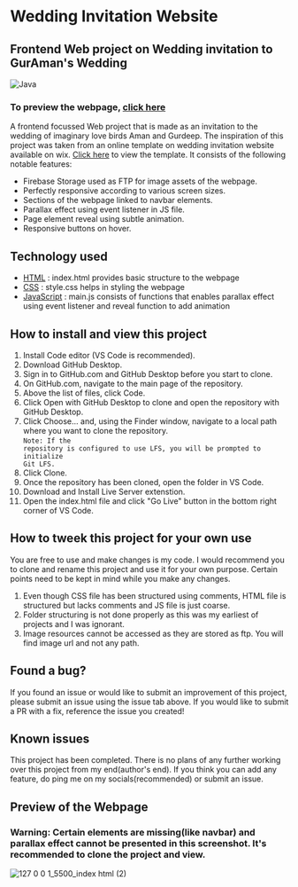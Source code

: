 # Wedding Invitation Website


## Frontend Web project on Wedding invitation to GurAman's Wedding
![Java](https://user-images.githubusercontent.com/112867859/209871504-40f50a44-479c-4fec-b0a1-ee1b72bfa32b.png)

### To preview the webpage, [click here](https://wedding-invitation-website.vercel.app/)



A frontend focussed Web project that is made as an invitation to the wedding of imaginary love birds Aman and Gurdeep. The inspiration of this project was taken from an online template on wedding invitation website available on wix. [Click here](https://www.wix.com/website-template/view/html/3124?originUrl=https%3A%2F%2Fwww.wix.com%2Fwebsite%2Ftemplates%2Fhtml%2Fevents%2Fweddings&tpClick=view_button&esi=994b31f9-7b66-4125-9bde-0b7ce55f0c0b) to view the template. It consists of the following notable features:

* Firebase Storage used as FTP for image assets of the webpage.
* Perfectly responsive according to various screen sizes.
* Sections of the webpage linked to navbar elements.
* Parallax effect using event listener in JS file.
* Page element reveal using subtle animation.
* Responsive buttons on hover.

## Technology used
* [HTML](https://github.com/archakNath/wedding-invitation-website/blob/main/index.html) : index.html provides basic structure to the webpage
* [CSS](https://github.com/archakNath/wedding-invitation-website/blob/main/style.css) : style.css helps in styling the webpage
* [JavaScript](https://github.com/archakNath/wedding-invitation-website/blob/main/main.js) : main.js consists of functions that enables parallax effect using event listener and reveal function to add animation


## How to install and view this project

1. Install Code editor (VS Code is recommended).
2. Download GitHub Desktop.
3. Sign in to GitHub.com and GitHub Desktop before you start to clone.
4. On GitHub.com, navigate to the main page of the repository.
5. Above the list of files, click  Code.
6. Click  Open with GitHub Desktop to clone and open the repository with GitHub Desktop.
7. Click Choose... and, using the Finder window, navigate to a local path where you want to clone the repository.
<br><code>Note: If the repository is configured to use LFS, you will be prompted to initialize Git LFS.</code>
8. Click Clone.
9. Once the repository has been cloned, open the folder in VS Code.
10. Download and Install Live Server extenstion.
11. Open the index.html file and click "Go Live" button in the bottom right corner of VS Code.


## How to tweek this project for your own use

You are free to use and make changes is my code. I would recommend you to clone and rename this project and use it for your own purpose. Certain points need to be kept in mind while you make any changes.
1. Even though CSS file has been structured using comments, HTML file is structured but lacks comments and JS file is just coarse.
2. Folder structuring is not done properly as this was my earliest of projects and I was ignorant.
3. Image resources cannot be accessed as they are stored as ftp. You will find image url and not any path.


## Found a bug?
If you found an issue or would like to submit an improvement of this project, please submit an issue using the issue tab above. If you would like to submit a PR with a fix, reference the issue you created!

## Known issues
This project has been completed. There is no plans of any further working over this project from my end(author's end). If you think you can add any feature, do ping me on my socials(recommended) or submit an issue.


## Preview of the Webpage
### Warning: Certain elements are missing(like navbar) and parallax effect cannot be presented in this screenshot. It's recommended to clone the project and view.
![127 0 0 1_5500_index html (2)](https://user-images.githubusercontent.com/112867859/209858898-aad8b895-f5ff-4a18-9afd-d1ac80668bf7.png)
